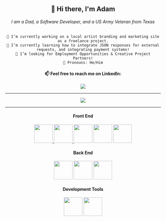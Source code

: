 <div align="center">

## 👋 Hi there, I'm Adam
	
###### I am a Dad, a Software Developer, and a US Army Veteran from Texas

  	🔭 I’m currently working on a local artist branding and marketing site as a freelance project.
  	🌱 I’m currently learning how to integrate JSON responses for external requests, and integrating payment systems!
  	👯 I’m looking for Employment Opportunities & Creative Project Partners!
  	🤠 Pronouns: He/Him
				

	
<h4> 📫 Feel free to reach me on LinkedIn: </h4>
	<a href="https://www.linkedin.com/in/adamschappell" rel="nofollow">
	<img src="https://img.shields.io/badge/linkedin-%230077B5.svg?style=for-the-badge&logo=linkedin&logoColor=white">
	</a>
<br>
<hr>

	
<!--[![Adam's GitHub stats](https://github-readme-stats.vercel.app/api?username=adamchappell00&show_icons=true&theme=cobalt)](https://github.com/anuraghazra/github-readme-stats)-->

	
![](https://komarev.com/ghpvc/?username=adamchappell00)
<hr>
	<h4> Front End </h4>
	<a href="https://www.w3.org/html/"> <img src="https://cdn.jsdelivr.net/gh/devicons/devicon/icons/html5/html5-original.svg" height="60" width="60"/> </a>
	<a href="https://www.w3schools.com/css/"><img src="https://cdn.jsdelivr.net/gh/devicons/devicon/icons/css3/css3-original.svg" height="60" width="60" /> </a>
	<a href="https://developer.mozilla.org/en-US/docs/Web/JavaScript"><img src="https://cdn.jsdelivr.net/gh/devicons/devicon/icons/javascript/javascript-original.svg" height="60" width="60"/></a>
	<a href="https://jquery.com/"><img src="https://cdn.jsdelivr.net/gh/devicons/devicon/icons/jquery/jquery-original.svg"  height="60" width="60"/></a>
	<a href="https://getbootstrap.com/"><img src="https://cdn.jsdelivr.net/gh/devicons/devicon/icons/bootstrap/bootstrap-original.svg" height="60" width="60" /></a>
	<h4> Back End </h4> 
	<a href="https://dev.java/"><img src="https://cdn.jsdelivr.net/gh/devicons/devicon/icons/java/java-original.svg" height="60" width="60"/></a>
	<a href="https://www.mysql.com/"><img src="https://cdn.jsdelivr.net/gh/devicons/devicon/icons/mysql/mysql-original-wordmark.svg" height="60" width="60"/></a>
	<a href="https://spring.io/"><img src="https://cdn.jsdelivr.net/gh/devicons/devicon/icons/spring/spring-original.svg" height="60" width="60"/></a>
	<h4> Development Tools </h4> 
	<a href="https://git-scm.com/"><img src="https://cdn.jsdelivr.net/gh/devicons/devicon/icons/git/git-original.svg" height="60" width="60"/></a>
	<a href="https://jasmine.github.io/"><img src="https://cdn.jsdelivr.net/gh/devicons/devicon/icons/jasmine/jasmine-plain.svg" height="60" width="60"/></a>


</div>

